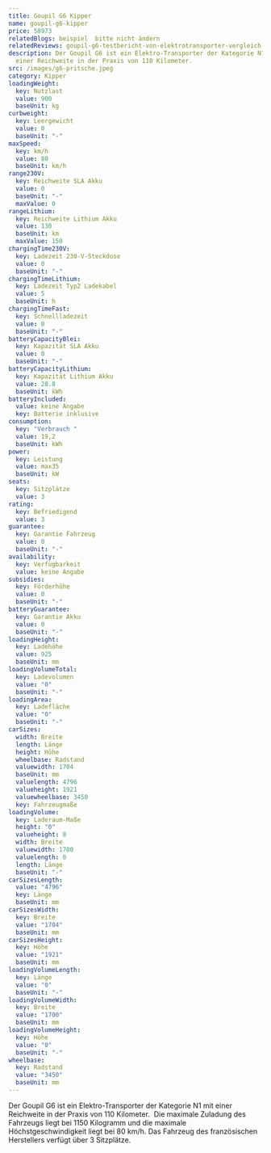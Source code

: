 ```yaml
---
title: Goupil G6 Kipper
name: goupil-g6-kipper
price: 58973
relatedBlogs: beispiel  bitte nicht ändern
relatedReviews: goupil-g6-testbericht-von-elektrotransporter-vergleich
description: Der Goupil G6 ist ein Elektro-Transporter der Kategorie N1 mit
  einer Reichweite in der Praxis von 110 Kilometer.
src: /images/g6-pritsche.jpeg
category: Kipper
loadingWeight:
  key: Nutzlast
  value: 900
  baseUnit: kg
curbweight:
  key: Leergewicht
  value: 0
  baseUnit: "-"
maxSpeed:
  key: km/h
  value: 80
  baseUnit: km/h
range230V:
  key: Reichweite SLA Akku
  value: 0
  baseUnit: "-"
  maxValue: 0
rangeLithium:
  key: Reichweite Lithium Akku
  value: 130
  baseUnit: km
  maxValue: 150
chargingTime230V:
  key: Ladezeit 230-V-Steckdose
  value: 0
  baseUnit: "-"
chargingTimeLithium:
  key: Ladezeit Typ2 Ladekabel
  value: 5
  baseUnit: h
chargingTimeFast:
  key: Schnellladezeit
  value: 0
  baseUnit: "-"
batteryCapacityBlei:
  key: Kapazität SLA Akku
  value: 0
  baseUnit: "-"
batteryCapacityLithium:
  key: Kapazität Lithium Akku
  value: 28.8
  baseUnit: kWh
batteryIncluded:
  value: keine Angabe
  key: Batterie inklusive
consumption:
  key: "Verbrauch "
  value: 19,2
  baseUnit: kWh
power:
  key: Leistung
  value: max35
  baseUnit: kW
seats:
  key: Sitzplätze
  value: 3
rating:
  key: Befriedigend
  value: 3
guarantee:
  key: Garantie Fahrzeug
  value: 0
  baseUnit: "-"
availability:
  key: Verfügbarkeit
  value: keine Angabe
subsidies:
  key: Förderhöhe
  value: 0
  baseUnit: "-"
batteryGuarantee:
  key: Garantie Akku
  value: 0
  baseUnit: "-"
loadingHeight:
  key: Ladehöhe
  value: 925
  baseUnit: mm
loadingVolumeTotal:
  key: Ladevolumen
  value: "0"
  baseUnit: "-"
loadingArea:
  key: Ladefläche
  value: "0"
  baseUnit: "-"
carSizes:
  width: Breite
  length: Länge
  height: Höhe
  wheelbase: Radstand
  valuewidth: 1704
  baseUnit: mm
  valuelength: 4796
  valueheight: 1921
  valuewheelbase: 3450
  key: Fahrzeugmaße
loadingVolume:
  key: Laderaum-Maße
  height: "0"
  valueheight: 0
  width: Breite
  valuewidth: 1700
  valuelength: 0
  length: Länge
  baseUnit: "-"
carSizesLength:
  value: "4796"
  key: Länge
  baseUnit: mm
carSizesWidth:
  key: Breite
  value: "1704"
  baseUnit: mm
carSizesHeight:
  key: Höhe
  value: "1921"
  baseUnit: mm
loadingVolumeLength:
  key: Länge
  value: "0"
  baseUnit: "-"
loadingVolumeWidth:
  key: Breite
  value: "1700"
  baseUnit: mm
loadingVolumeHeight:
  key: Höhe
  value: "0"
  baseUnit: "-"
wheelbase:
  key: Radstand
  value: "3450"
  baseUnit: mm
---
```

Der Goupil G6 ist ein Elektro-Transporter der Kategorie N1 mit einer Reichweite in der Praxis von 110 Kilometer.  Die maximale Zuladung des Fahrzeugs liegt bei 1150 Kilogramm und die maximale Höchstgeschwindigkeit liegt bei 80 km/h. Das Fahrzeug des französischen Herstellers verfügt über 3 Sitzplätze.